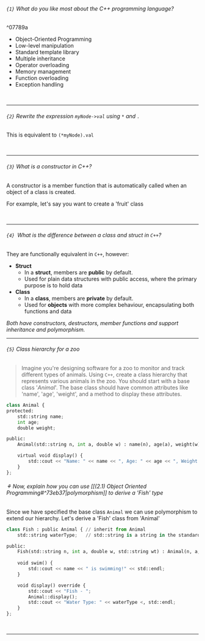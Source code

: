 ###### `{1}` What do you like most about the C++ programming language? 

^07789a

- Object-Oriented Programming
- Low-level manipulation
- Standard template library
- Multiple inheritance
- Operator overloading 
- Memory management
- Function overloading
- Exception handling 

<br>

---

###### `{2}` Rewrite the expression `myNode->val` using `*` and `.`

This is equivalent to `(*myNode).val`

<br>

---

###### `{3}` What is a constructor in C++?

A constructor is a member function that is automatically called when an object of a class is created. 

For example, let's say you want to create a 'fruit' class


<br>

---

###### `{4} `What is the difference between a class and struct in `C++`?

They are functionally equivalent in `C++`, however: 

- **Struct**
	- In a **struct**, members are **public** by default. 
	- Used for plain data structures with public access, where the primary purpose is to hold data
- **Class**
	- In a **class**, members are **private** by default. 
	- Used for **objects** with more complex behaviour, encapsulating both functions and data

*Both have constructors, destructors, member functions and support inheritance and polymorphism.* 

---

###### `{5}` Class hierarchy for a zoo 
> Imagine you're designing software for a zoo to monitor and track different types of animals. Using `C++`, create a class hierarchy that represents various animals in the zoo. You should start with a base class '*Animal*'. The base class should have common attributes like 'name', 'age', 'weight', and a method to display these attributes. 

```python
class Animal {
protected:
    std::string name;
    int age;
    double weight;

public:
    Animal(std::string n, int a, double w) : name(n), age(a), weight(w) {}

    virtual void display() {
        std::cout << "Name: " << name << ", Age: " << age << ", Weight: " << weight << " kg" << std::endl;
    }
};
```

###### ⚘ Now, explain how you can use [[(2.1) Object Oriented Programming#^73eb37|polymorphism]] to derive a 'Fish' type

Since we have specified the base class `Animal` we can use polymorphism to extend our hierarchy. Let's derive a 'Fish' class from 'Animal'

```python
class Fish : public Animal { // inherit from Animal
	std::string waterType;   // std::string is a string in the standard namespace

public:
	Fish(std::string n, int a, double w, std::string wt) : Animal(n, a, w), waterType(wt) {}
	
	void swim() {
		std::cout << name << " is swimming!" << std::endl;
	}

	void display() override {
		std::cout << "Fish - ";
		Animal::display();
		std::cout << "Water Type: " << waterType <, std::endl;
	}
};
```

<br>

---

